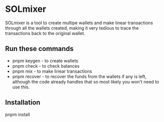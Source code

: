 # SOLmixer

SOLmixer is a tool to create multipe wallets and make linear transactions through all the wallets created, making it very tedious to trace the transactions back to the original wallet.

## Run these commands

- pnpm keygen - to create wallets
- pnpm check - to check balances
- pnpm mix - to make linear transactions
- pnpm recover - to recover the funds from the wallets if any is left, although the code already handles that so most likely you won't need to use this.

## Installation
pnpm install
